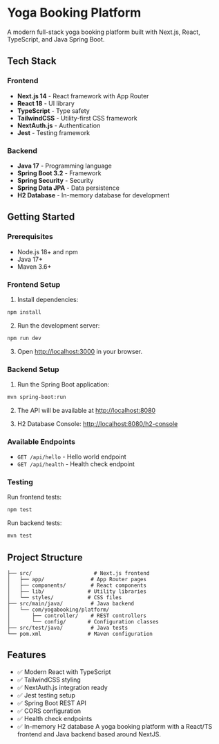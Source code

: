 # Yoga Booking Platform

A modern full-stack yoga booking platform built with Next.js, React, TypeScript, and Java Spring Boot.

## Tech Stack

### Frontend
- **Next.js 14** - React framework with App Router
- **React 18** - UI library
- **TypeScript** - Type safety
- **TailwindCSS** - Utility-first CSS framework
- **NextAuth.js** - Authentication
- **Jest** - Testing framework

### Backend
- **Java 17** - Programming language
- **Spring Boot 3.2** - Framework
- **Spring Security** - Security
- **Spring Data JPA** - Data persistence
- **H2 Database** - In-memory database for development

## Getting Started

### Prerequisites
- Node.js 18+ and npm
- Java 17+
- Maven 3.6+

### Frontend Setup

1. Install dependencies:
```bash
npm install
```

2. Run the development server:
```bash
npm run dev
```

3. Open [http://localhost:3000](http://localhost:3000) in your browser.

### Backend Setup

1. Run the Spring Boot application:
```bash
mvn spring-boot:run
```

2. The API will be available at [http://localhost:8080](http://localhost:8080)

3. H2 Database Console: [http://localhost:8080/h2-console](http://localhost:8080/h2-console)

### Available Endpoints

- `GET /api/hello` - Hello world endpoint
- `GET /api/health` - Health check endpoint

### Testing

Run frontend tests:
```bash
npm test
```

Run backend tests:
```bash
mvn test
```

## Project Structure

```
├── src/                    # Next.js frontend
│   ├── app/               # App Router pages
│   ├── components/        # React components
│   ├── lib/              # Utility libraries
│   └── styles/           # CSS files
├── src/main/java/         # Java backend
│   └── com/yogabooking/platform/
│       ├── controller/    # REST controllers
│       └── config/       # Configuration classes
├── src/test/java/         # Java tests
└── pom.xml               # Maven configuration
```

## Features

- ✅ Modern React with TypeScript
- ✅ TailwindCSS styling
- ✅ NextAuth.js integration ready
- ✅ Jest testing setup
- ✅ Spring Boot REST API
- ✅ CORS configuration
- ✅ Health check endpoints
- ✅ In-memory H2 database
A yoga booking platform with a React/TS frontend and Java backend based around NextJS.

